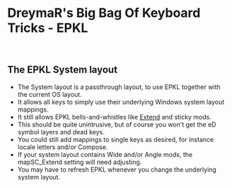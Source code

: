DreymaR's Big Bag Of Keyboard Tricks - EPKL
===========================================
<br>

The EPKL System layout
---------------------------------
- The System layout is a passthrough layout, to use EPKL together with the current OS layout.
- It allows all keys to simply use their underlying Windows system layout mappings.
- It still allows EPKL bells-and-whistles like [Extend][BB_Ext] and sticky mods.
- This should be quite unintrusive, but of course you won't get the eD symbol layers and dead keys.
- You could still add mappings to single keys as desired, for instance locale letters and/or Compose.
- If your system layout contains Wide and/or Angle mods, the mapSC_Extend setting will need adjusting.
- You may have to refresh EPKL whenever you change the underlying system layout.


[BB_Ext]: https://dreymar.colemak.org/layers-extend.html (DreymaR's Big Bag of Tricks on the powerful Extend layers)